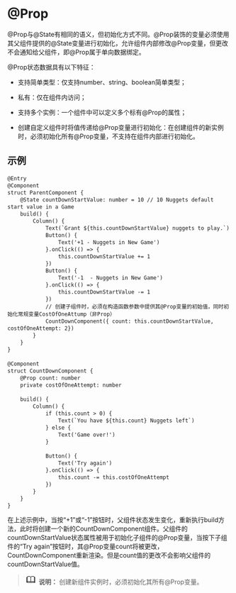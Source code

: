 # @Prop

@Prop与@State有相同的语义，但初始化方式不同。@Prop装饰的变量必须使用其父组件提供的@State变量进行初始化，允许组件内部修改@Prop变量，但更改不会通知给父组件，即@Prop属于单向数据绑定。

@Prop状态数据具有以下特征：


- 支持简单类型：仅支持number、string、boolean简单类型；

- 私有：仅在组件内访问；

- 支持多个实例：一个组件中可以定义多个标有@Prop的属性；

- 创建自定义组件时将值传递给@Prop变量进行初始化：在创建组件的新实例时，必须初始化所有@Prop变量，不支持在组件内部进行初始化。


## 示例

```
@Entry
@Component
struct ParentComponent {
    @State countDownStartValue: number = 10 // 10 Nuggets default start value in a Game
    build() {
        Column() {
            Text(`Grant ${this.countDownStartValue} nuggets to play.`)
            Button() {
                Text('+1 - Nuggets in New Game')
            }.onClick(() => {
                this.countDownStartValue += 1
            })
            Button() {
                Text('-1  - Nuggets in New Game')
            }.onClick(() => {
                this.countDownStartValue -= 1
            })
            // 创建子组件时，必须在构造函数参数中提供其@Prop变量的初始值，同时初始化常规变量CostOfOneAttump（非Prop）
            CountDownComponent({ count: this.countDownStartValue, costOfOneAttempt: 2})
        }
    }
}

@Component
struct CountDownComponent {
    @Prop count: number
    private costOfOneAttempt: number

    build() {
        Column() {
            if (this.count > 0) {
                Text(`You have ${this.count} Nuggets left`)
            } else {
                Text('Game over!')
            }

            Button() {
                Text('Try again')
            }.onClick(() => {
                this.count -= this.costOfOneAttempt
            })
        }
    }
}
```

在上述示例中，当按“+1”或“-1”按钮时，父组件状态发生变化，重新执行build方法，此时将创建一个新的CountDownComponent组件。父组件的countDownStartValue状态属性被用于初始化子组件的@Prop变量，当按下子组件的“Try again”按钮时，其@Prop变量count将被更改，CountDownComponent重新渲染。但是count值的更改不会影响父组件的countDownStartValue值。

> ![icon-note.gif](public_sys-resources/icon-note.gif) **说明：** 
> 创建新组件实例时，必须初始化其所有@Prop变量。

